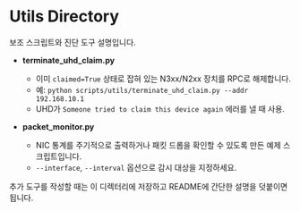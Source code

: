 # Utils Directory

보조 스크립트와 진단 도구 설명입니다.

- **terminate_uhd_claim.py**  
  - 이미 `claimed=True` 상태로 잡혀 있는 N3xx/N2xx 장치를 RPC로 해제합니다.  
  - 예: `python scripts/utils/terminate_uhd_claim.py --addr 192.168.10.1`  
  - UHD가 `Someone tried to claim this device again` 에러를 낼 때 사용.

- **packet_monitor.py**  
  - NIC 통계를 주기적으로 출력하거나 패킷 드롭을 확인할 수 있도록 만든 예제 스크립트입니다.  
  - `--interface`, `--interval` 옵션으로 감시 대상을 지정하세요.

추가 도구를 작성할 때는 이 디렉터리에 저장하고 README에 간단한 설명을 덧붙이면 됩니다.
